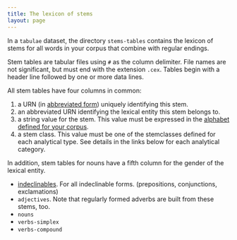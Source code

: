 ```yaml
---
title: The lexicon of stems
layout: page
---
```


In a `tabulae` dataset, the directory `stems-tables` contains the lexicon of stems for all words in your corpus that combine with regular endings.

Stem tables are tabular files using `#` as the column delimiter.  File names are not significant, but must end with the extension `.cex`.  Tables begin with a header line followed by one or more data lines.

All stem tables have four columns in common:

1.   a URN (in [abbreviated form](../urnmanager)) uniquely identifying this stem.
2.   an abbreviated URN identifying the lexical entity this stem belongs to.
3.   a string value for the stem.  This value must be expressed in the [alphabet defined for your corpus](../alphabet).
4.   a stem class.  This value must be one of the stemclasses defined for each analytical type.  See details in the links below for each analytical category.

In addition, stem tables for nouns have a fifth column for the gender of the lexical entity.

-   [indeclinables](indeclinables). For all indeclinable forms. (prepositions, conjunctions, exclamations)
-   `adjectives`.  Note that regularly formed adverbs are built from these stems, too.
-   `nouns`
-   `verbs-simplex`
-   `verbs-compound`
